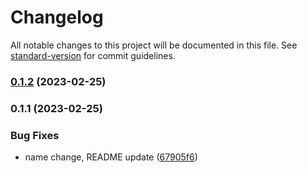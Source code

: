 # Changelog

All notable changes to this project will be documented in this file. See [standard-version](https://github.com/conventional-changelog/standard-version) for commit guidelines.

### [0.1.2](https://github.com/shinokada/srit/compare/v0.1.1...v0.1.2) (2023-02-25)

### 0.1.1 (2023-02-25)


### Bug Fixes

* name change, README update ([67905f6](https://github.com/shinokada/srit/commit/67905f64bf6927e44a5617052ca88aa219ce43a1))
